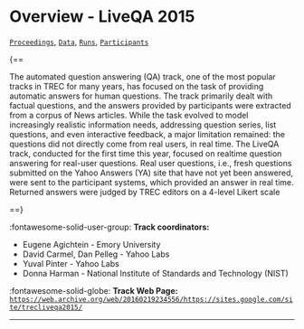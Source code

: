 # Overview - LiveQA 2015

[`Proceedings`](./proceedings.md), [`Data`](./data.md), [`Runs`](./runs.md), [`Participants`](./participants.md)

{==

The automated question answering (QA) track, one of the most popular tracks in TREC for many years, has focused on the task of providing automatic answers for human questions. The track primarily dealt with factual questions, and the answers provided by participants were extracted from a corpus of News articles. While the task evolved to model increasingly realistic information needs, addressing question series, list questions, and even interactive feedback, a major limitation remained: the questions did not directly come from real users, in real time. The LiveQA track, conducted for the first time this year, focused on realtime question answering for real-user questions. Real user questions, i.e., fresh questions submitted on the Yahoo Answers (YA) site that have not yet been answered, were sent to the participant systems, which provided an answer in real time. Returned answers were judged by TREC editors on a 4-level Likert scale

==}

:fontawesome-solid-user-group: **Track coordinators:**

- Eugene Agichtein - Emory University 
- David Carmel, Dan Pelleg - Yahoo Labs 
- Yuval Pinter - Yahoo Labs 
- Donna Harman - National Institute of Standards and Technology (NIST) 

:fontawesome-solid-globe: **Track Web Page:** [`https://web.archive.org/web/20160219234556/https://sites.google.com/site/trecliveqa2015/`](https://web.archive.org/web/20160219234556/https://sites.google.com/site/trecliveqa2015/) 

---

